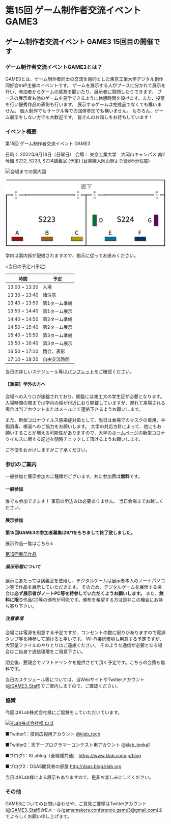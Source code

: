 # 第15回 ゲーム制作者交流イベント GAME3

## ゲーム制作者交流イベント GAME3 15回目の開催です

### ゲーム制作者交流イベントGAME3とは？

GAME3とは、ゲーム制作者同士の交流を目的とした東京工業大学デジタル創作同好会traP主催のイベントです。
ゲームを展示する人がブースに分かれて展示を行い、参加者からゲームの感想を聞いたり、展示者に質問したりできます。
ブースの展示者も他のゲームを見学できるように休憩時間を設けます。また、投票を行い優秀作品の表彰も行います。
展示するゲームは完成品でなくても構いません。
個人制作でもサークル等での団体参加でも構いません。
もちろん、ゲーム展示をしない方でも大歓迎です。
皆さんのお越しをお待ちしています！

### イベント概要

第15回 ゲーム制作者交流イベント GAME3

日時： 2022年9月18日（日曜日）
会場： 東京工業大学　大岡山キャンパス 南2号館 S222, S223, S224講義室 (予定)
(目黒線大岡山駅より徒歩5分程度)

![会場までの案内図](/img/content/15th/map15th.png)

![会場内配置図](/public/img/content/15th/15th_placement.png)

学内は案内係が配備されますので、指示に従ってお進みください。

<当日の予定>(予定)

| 時間          | 予定          |
| ------------- | ------------- |
| 13:00 ~ 13:30 | 入場          |
| 13:30 ~ 13:40 | 諸注意        |
| 13:40 ~ 13:50 | 第1ターム準備 |
| 13:50 ~ 14:40 | 第1ターム展示 |
| 14:40 ~ 14:50 | 第2ターム準備 |
| 14:50 ~ 15:40 | 第2ターム展示 |
| 15:40 ~ 15:50 | 第3ターム準備 |
| 15:50 ~ 16:40 | 第3ターム展示 |
| 16:50 ~ 17:10 | 閉会、表彰    |
| 17:10 ~ 18:30 | 自由交流時間  |

当日の詳しいスケジュール等は[パンフレット](/event/15th/pamphlet)をご確認ください。

#### 【重要】学外の方へ

会場への入り口が施錠されており、開錠には東工大の学生証が必要となります。入場時間の間までは学内の係が付近におり開錠していますが、遅れて来場される場合は当アカウントまたはメールにて連絡下さるようお願いします。

また、新型コロナウイルス感染症対策として、当日は会場でのマスクの着用、手指消毒、検温へのご協力をお願いします。
大学の対応方針によって、他にもお願いすることが増える可能性がありますので、大学の[ホームページ](https://www.titech.ac.jp)の新型コロナウイルスに関する記述を随時チェックして頂けるようお願いします。

ご不便をおかけしますがご了承ください。

### 参加のご案内

一般参加と展示参加の二種類がございます。共に参加費は**無料**です。

#### 一般参加

誰でも参加できます！
事前の申込みは必要ありません。
当日会場までお越しください。

#### 展示参加

**第15回GAME3の参加者募集は9/1をもちまして終了致しました。**

展示作品一覧はこちら↓

[第15回展示作品](/event/15th/games)

##### 展示形態について

展示にあたっては講義室を使用し、デジタルゲームは展示者本人のノートパソコン等で作品を展示していただきます。
そのため、デジタルゲームを展示する場合は**必ず展示者がノートPC等を持参していただくようお願いします。**
また、**無料に限り**作品CD等の頒布が可能です。頒布を希望する方は是非この機会にお持ち寄り下さい。

##### 注意事項

会場には電源を用意する予定ですが、コンセントの数に限りがありますので電源タップ等を持参して頂けると幸いです。
Wi-Fi接続環境も用意する予定ですが、大容量ファイルのやりとりはご遠慮ください。
そのような通信が必要となる場合はご自身で通信環境をご用意下さい。

閉会後、懇親会でソフトドリンクを提供させて頂く予定です。こちらの会費も無料です。

当日のスケジュール等については、当WebサイトやTwitterアカウント([@GAME3_Staff](https://twitter.com/GAME3_Staff))でご案内しますので、ご確認ください。

### 協賛

今回はKLab株式会社様にご協賛をしていただいています。

[![KLab株式会社様 ロゴ](/img/content/15th/klab_logo.png)](https://www.klab.com/jp/)

■Twitter1：技術広報用アカウント
[@klab_tech](https://twitter.com/klab_tech)

■Twitter2：天下一プログラマーコンテスト用アカウント
[@klab_tenka1](https://twitter.com/klab_tenka1)

■ブログ1：KLablog（全職種共通）
<https://www.klab.com/jp/blog>

■ブログ2：DSAS開発者の部屋
<http://dsas.blog.klab.org>

当日はKLab様による展示もありますので、是非お楽しみにしてください。

### その他

GAME3についてのお問い合わせや、ご意見ご要望はTwitterアカウント([@GAME3_Staff](https://twitter.com/GAME3_Staff))かEメール(<gamemakers.conference.game3@gmail.com>)までよろしくお願い申し上げます。
